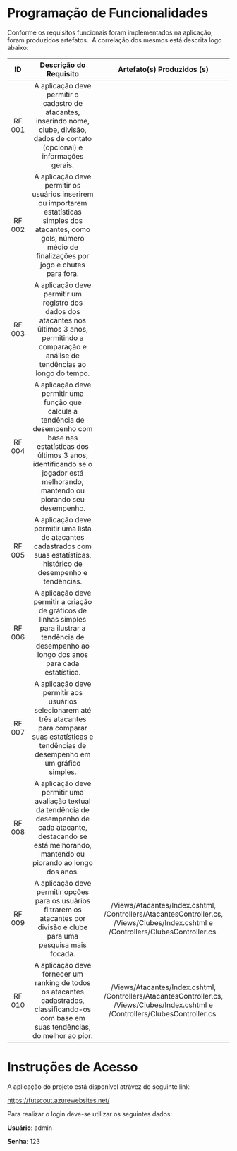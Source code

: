 # Programação de Funcionalidades 

Conforme os requisitos funcionais foram implementados na aplicação, foram produzidos artefatos. 
A correlação dos mesmos está descrita logo abaixo:


| **ID** 	| **Descrição do Requisito** 	| **Artefato(s) Produzidos (s)** |
|:---:	|:---:	| :---:	|
| RF 001 | A aplicação deve permitir o cadastro de atacantes, inserindo nome, clube, divisão, dados de contato (opcional) e informações gerais. |  |
|	RF 002 | A aplicação deve permitir os usuários inserirem ou importarem estatísticas simples dos atacantes, como gols, número médio de finalizações por jogo e chutes para fora. |  |
|	RF 003 | A aplicação deve permitir um registro dos dados dos atacantes nos últimos 3 anos, permitindo a comparação e análise de tendências ao longo do tempo.|  |
|	RF 004 | A aplicação deve permitir uma função que calcula a tendência de desempenho com base nas estatísticas dos últimos 3 anos, identificando se o jogador está melhorando, mantendo ou piorando seu desempenho.|  |
|	RF 005 | A aplicação deve permitir uma lista de atacantes cadastrados com suas estatísticas, histórico de desempenho e tendências. |  |
|	RF 006 | A aplicação deve permitir a criação de gráficos de linhas simples para ilustrar a tendência de desempenho ao longo dos anos para cada estatística. |  |
| RF 007 | A aplicação deve permitir aos usuários selecionarem até três atacantes para comparar suas estatísticas e tendências de desempenho em um gráfico simples. |  |
|	RF 008 | A aplicação deve permitir uma avaliação textual da tendência de desempenho de cada atacante, destacando se está melhorando, mantendo ou piorando ao longo dos anos.|  |
|	RF 009 | A aplicação deve permitir opções para os usuários filtrarem os atacantes por divisão e clube para uma pesquisa mais focada. | /Views/Atacantes/Index.cshtml, /Controllers/AtacantesController.cs, /Views/Clubes/Index.cshtml e /Controllers/ClubesController.cs. |  
|	RF 010 | A aplicação deve fornecer um ranking de todos os atacantes cadastrados, classificando-os com base em suas tendências, do melhor ao pior. | /Views/Atacantes/Index.cshtml, /Controllers/AtacantesController.cs, /Views/Clubes/Index.cshtml e /Controllers/ClubesController.cs. | 

# Instruções de Acesso

A aplicação do projeto está disponível atrávez do seguinte link:

https://futscout.azurewebsites.net/

Para realizar o login deve-se utilizar os seguintes dados:

**Usuário**: admin



**Senha**: 123
